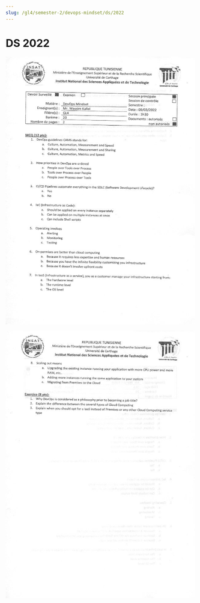 ```yaml
---
slug: /gl4/semester-2/devops-mindset/ds/2022
---
```


# DS 2022

![1](assets/2022-1.jpg)

![2](assets/2022-2.jpg)
